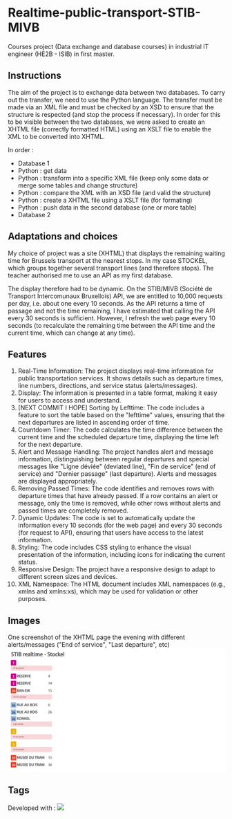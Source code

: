 # Realtime-public-transport-STIB-MIVB
Courses project (Data exchange and database courses) in industrial IT engineer (HE2B - ISIB) in first master.

## Instructions
The aim of the project is to exchange data between two databases.
To carry out the transfer, we need to use the Python language.
The transfer must be made via an XML file and must be checked by an XSD to ensure that the structure is respected (and stop the process if necessary).
In order for this to be visible between the two databases, we were asked to create an XHTML file (correctly formatted HTML) using an XSLT file to enable the XML to be converted into XHTML.

In order :
* Database 1
* Python : get data
* Python : transform into a specific XML file (keep only some data or merge some tables and change structure)
* Python : compare the XML with an XSD file (and valid the structure)
* Python : create a XHTML file using a XSLT file (for formating)
* Python : push data in the second database (one or more table)
* Database 2

## Adaptations and choices
My choice of project was a site (XHTML) that displays the remaining waiting time for Brussels transport at the nearest stops.
In my case STOCKEL, which groups together several transport lines (and therefore stops).
The teacher authorised me to use an API as my first database.

The display therefore had to be dynamic.
On the STIB/MIVB (Société de Transport Intercomunaux Bruxellois) API, we are entitled to 10,000 requests per day, i.e. about one every 10 seconds.
As the API returns a time of passage and not the time remaining, I have estimated that calling the API every 30 seconds is sufficient. However, I refresh the web page every 10 seconds (to recalculate the remaining time between the API time and the current time, which can change at any time).

## Features
1. Real-Time Information: The project displays real-time information for public transportation services. It shows details such as departure times, line numbers, directions, and service status (alerts/messages). 
2. Display: The information is presented in a table format, making it easy for users to access and understand.
3. [NEXT COMMIT I HOPE] Sorting by Lefttime: The code includes a feature to sort the table based on the "lefttime" values, ensuring that the next departures are listed in ascending order of time.
4. Countdown Timer: The code calculates the time difference between the current time and the scheduled departure time, displaying the time left for the next departure.
5. Alert and Message Handling: The project handles alert and message information, distinguishing between regular departures and special messages like "Ligne déviée" (deviated line), "Fin de service" (end of service) and "Dernier passage" (last departure). Alerts and messages are displayed appropriately.
6. Removing Passed Times: The code identifies and removes rows with departure times that have already passed. If a row contains an alert or message, only the time is removed, while other rows without alerts and passed times are completely removed.
7. Dynamic Updates: The code is set to automatically update the information every 10 seconds (for the web page) and every 30 seconds (for request to API), ensuring that users have access to the latest information.
8. Styling: The code includes CSS styling to enhance the visual presentation of the information, including icons for indicating the current status.
9. Responsive Design: The project have a responsive design to adapt to different screen sizes and devices.
10. XML Namespace: The HTML document includes XML namespaces (e.g., xmlns and xmlns:xs), which may be used for validation or other purposes.

## Images
One screenshot of the XHTML page the evening with different alerts/messages ("End of service", "Last departure", etc)
![Screenshot of website the evening](https://raw.githubusercontent.com/AntoDB/Realtime-public-transport-STIB-MIVB/main/readme_images/Rendu%20le%20soir.png)

## Tags
<span>Developed with : <a href="https://code.visualstudio.com/" target="_blank"><image src="https://img.shields.io/badge/Visual Studio Code-v1.84.1-007ACC.svg?logo=visual-studio-code&logoColor=007ACC&style=flat"></a></span>

